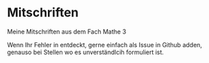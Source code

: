 # Mitschriften
Meine Mitschriften aus dem Fach Mathe 3

Wenn Ihr Fehler in entdeckt, gerne einfach als Issue in Github adden, genauso bei Stellen wo es unverständlcih formuliert ist.